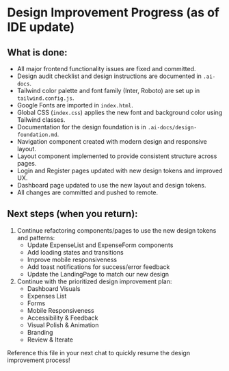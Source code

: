 # Design Improvement Progress (as of IDE update)

## What is done:
- All major frontend functionality issues are fixed and committed.
- Design audit checklist and design instructions are documented in `.ai-docs`.
- Tailwind color palette and font family (Inter, Roboto) are set up in `tailwind.config.js`.
- Google Fonts are imported in `index.html`.
- Global CSS (`index.css`) applies the new font and background color using Tailwind classes.
- Documentation for the design foundation is in `.ai-docs/design-foundation.md`.
- Navigation component created with modern design and responsive layout.
- Layout component implemented to provide consistent structure across pages.
- Login and Register pages updated with new design tokens and improved UX.
- Dashboard page updated to use the new layout and design tokens.
- All changes are committed and pushed to remote.

## Next steps (when you return):
1. Continue refactoring components/pages to use the new design tokens and patterns:
   - Update ExpenseList and ExpenseForm components
   - Add loading states and transitions
   - Improve mobile responsiveness
   - Add toast notifications for success/error feedback
   - Update the LandingPage to match our new design
2. Continue with the prioritized design improvement plan:
   - Dashboard Visuals
   - Expenses List
   - Forms
   - Mobile Responsiveness
   - Accessibility & Feedback
   - Visual Polish & Animation
   - Branding
   - Review & Iterate

Reference this file in your next chat to quickly resume the design improvement process! 